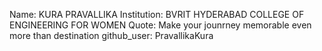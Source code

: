 
Name: KURA PRAVALLIKA
Institution: BVRIT HYDERABAD COLLEGE OF ENGINEERING FOR WOMEN
Quote: Make your jounrney memorable even more than destination
github_user: PravallikaKura
